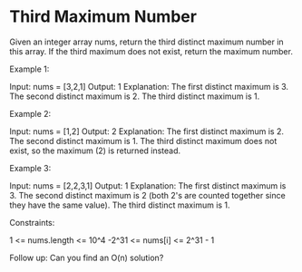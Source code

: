 # Third Maximum Number

Given an integer array nums, return the third distinct maximum number in this array. If the third maximum does not exist, return the maximum number.

Example 1:

Input: nums = [3,2,1]
Output: 1
Explanation:
The first distinct maximum is 3.
The second distinct maximum is 2.
The third distinct maximum is 1.

Example 2:

Input: nums = [1,2]
Output: 2
Explanation:
The first distinct maximum is 2.
The second distinct maximum is 1.
The third distinct maximum does not exist, so the maximum (2) is returned instead.

Example 3:

Input: nums = [2,2,3,1]
Output: 1
Explanation:
The first distinct maximum is 3.
The second distinct maximum is 2 (both 2's are counted together since they have the same value).
The third distinct maximum is 1.

Constraints:

1 <= nums.length <= 10^4
-2^31 <= nums[i] <= 2^31 - 1

Follow up: Can you find an O(n) solution?
